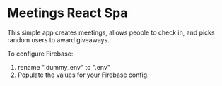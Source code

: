 # Meetings React Spa
 This simple app creates meetings, allows people to check in, and picks random users to award giveaways.

To configure Firebase:

1. rename ".dummy_env" to ".env"
2. Populate the values for your Firebase config.